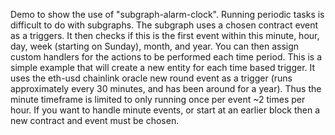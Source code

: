 Demo to show the use of "subgraph-alarm-clock". Running periodic tasks is difficult to do with subgraphs. The subgraph uses a chosen contract event as a triggers. It then checks if this is the first event within this minute, hour, day, week (starting on Sunday), month, and year. You can then assign custom handlers for the actions to be performed each time period. This is a simple example that will create a new entity for each time based trigger. It uses the eth-usd chainlink oracle new round event as a trigger (runs approximately every 30 minutes, and has been around for a year). Thus the minute timeframe is limited to only running once per event ~2 times per hour. If you want to handle minute events, or start at an earlier block then a new contract and event must be chosen.
